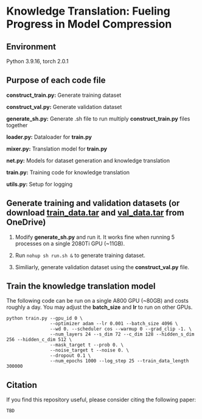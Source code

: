 #  Knowledge Translation: Fueling Progress in Model Compression



## Environment

Python 3.9.16, torch 2.0.1



## Purpose of each code file

**construct_train.py:** Generate training dataset

**construct_val.py:** Generate validation dataset

**generate_sh.py:** Generate .sh file to run multiply **construct_train.py** files together

**loader.py:** Dataloader for **train.py**

**mixer.py:** Translation model for **train.py**

**net.py:** Models for dataset generation and knowledge translation

**train.py:** Training code for knowledge translation

**utils.py:** Setup for logging



## Generate training and validation datasets (or download [train_data.tar]() and [val_data.tar]() from OneDrive)

1. Modify **generate_sh.py** and run it. It works fine when running 5 processes on a single 2080Ti GPU (~11GB).

2. Run `nohup sh run.sh &` to generate training dataset.

3. Similiarly, generate validation dataset using the **construct_val.py** file.



## Train the knowledge translation model

The following code can be run on a single A800 GPU (~80GB) and costs roughly a day. You may adjust the **batch_size** and **lr** to run on other GPUs.

```
python train.py --gpu_id 0 \
                --optimizer adam --lr 0.001 --batch_size 4096 \
                --wd 0. --scheduler cos --warmup 0 --grad_clip -1. \
                --num_layers 24 --s_dim 72 --c_dim 128 --hidden_s_dim 256 --hidden_c_dim 512 \
                --mask_target t --prob 0. \
                --noise_target t --noise 0. \
                --dropout 0.1 \
                --num_epochs 1000 --log_step 25 --train_data_length 300000
```



## Citation

If you find this repository useful, please consider citing the following paper:
```
TBD
```
